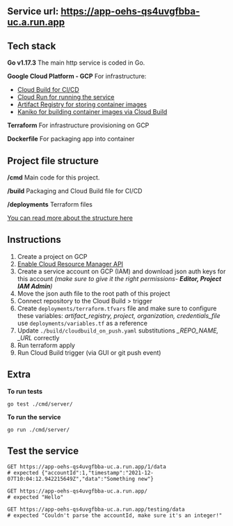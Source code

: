 ## Service url: https://app-oehs-qs4uvgfbba-uc.a.run.app
## Tech stack 
**Go v1.17.3**
The main http service is coded in Go.

**Google Cloud Platform - GCP**
For infrastructure: 
 - [Cloud Build for CI/CD](https://www.google.com/search?q=cloud%20build&oq=cloud%20build&aqs=edge..69i57j69i59l4j0i512j69i60l3.2358j0j4&sourceid=chrome&ie=UTF-8) 
 - [Cloud Run for running the service](https://cloud.google.com/run) 
 - [Artifact Registry for storing container images](https://cloud.google.com/artifact-registry)
 - [Kaniko for building container images via Cloud Build](https://github.com/GoogleContainerTools/kaniko)

**Terraform**
For infrastructure provisioning on GCP

**Dockerfile**
For packaging app into container

## Project file structure
 **/cmd**
Main code for this project.

**/build**
Packaging and Cloud Build file for CI/CD

**/deployments**
Terraform files

[You can read more about the structure here](https://github.com/golang-standards/project-layout)

## Instructions
1. Create a project on GCP  
2. [Enable Cloud Resource Manager API](https://console.cloud.google.com/apis/library/cloudresourcemanager.googleapis.com)
3. Create a service account on GCP (IAM) and download json auth keys for this account *(make sure to give it the right permissions- **Editor, Project IAM Admin**)*  
4. Move the json auth file to the root path of this project 
5. Connect repository to the Cloud Build > trigger  
6. Create `deployments/terraform.tfvars` file and make sure to configure these variables: *artifact_registry, project, organization, credentials_file* use `deployments/variables.tf` as a reference
7. Update `./build/cloudbuild_on_push.yaml` substitutions *_REPO_NAME, _URL* correctly
8. Run terraform apply  
9. Run Cloud Build trigger (via GUI or git push event)

## Extra
**To run tests**

    go test ./cmd/server/ 

**To run the service**

    go run ./cmd/server/

## Test the service

    GET https://app-oehs-qs4uvgfbba-uc.a.run.app/1/data  
    # expected {"accountId":1,"timestamp":"2021-12-07T10:04:12.942215649Z","data":"Something new"}
      
    GET https://app-oehs-qs4uvgfbba-uc.a.run.app/
    # expected "Hello"
    
    GET https://app-oehs-qs4uvgfbba-uc.a.run.app/testing/data
    # expected "Couldn't parse the accountId, make sure it's an integer!"
